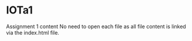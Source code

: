 # IOTa1
Assignment 1 content 
No need to open each file as all file content is linked via the index.html file. 
